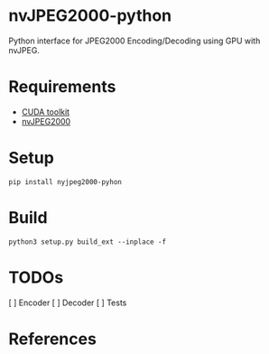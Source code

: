 # nvJPEG2000-python
Python interface for JPEG2000 Encoding/Decoding using GPU with nvJPEG.

# Requirements
* [CUDA toolkit](https://developer.nvidia.com/cuda-toolkit)
* [nvJPEG2000](https://developer.nvidia.com/nvjpeg)

# Setup
`pip install nyjpeg2000-pyhon`

# Build
`python3 setup.py build_ext --inplace -f`

# TODOs
[ ] Encoder
[ ] Decoder
[ ] Tests

# References
